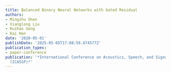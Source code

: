 ```yaml
---
title: Balanced Binary Neural Networks with Gated Residual
authors:
- Mingzhu Shen
- Xianglong Liu
- Ruihao Gong
- Kai Han
date: '2020-05-01'
publishDate: '2025-05-05T17:08:59.874577Z'
publication_types:
- paper-conference
publication: '*International Conference on Acoustics, Speech, and Signal Processing
  (ICASSP)*'
---
```

